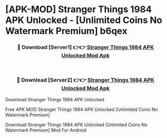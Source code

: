# [APK-MOD] Stranger Things  1984 APK Unlocked - [Unlimited Coins No Watermark Premium] b6qex



<div align="center">
<h3>🔴 Download [Server1] 👉👉 <a href="https://momento.my/?title=Stranger_Things__1984_APK_Unlocked">Stranger Things  1984 APK Unlocked Mod Apk</a></h3><br>

<h3>🔴 Download [Server2] 👉👉 <a href="https://momento.my/?title=Stranger_Things__1984_APK_Unlocked">Stranger Things  1984 APK Unlocked Mod Apk</a></h3>
</div>



Download Stranger Things  1984 APK Unlocked 

Free APK MOD Stranger Things  1984 APK Unlocked [Unlimited Coins No Watermark Premium]

Download Stranger Things  1984 APK Unlocked [Unlimited Coins No Watermark Premium] Mod For Android
